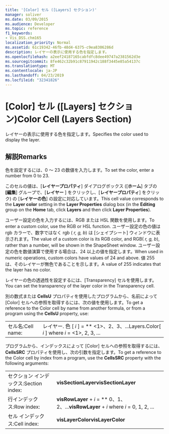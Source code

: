 ```yaml
---
title: '[Color] セル ([Layers] セクション)'
manager: soliver
ms.date: 03/09/2015
ms.audience: Developer
ms.topic: reference
f1_keywords:
- Vis_DSS.chm165
localization_priority: Normal
ms.assetid: 61c19342-46fb-48d4-6375-c9ea8306286d
description: レイヤーの表示に使用する色を指定します。
ms.openlocfilehash: a2eef24187165cabfdfc8dee49747a2381562d3e
ms.sourcegitcommit: 8fe462c32b91c87911942c188f3445e85a54137c
ms.translationtype: MT
ms.contentlocale: ja-JP
ms.lasthandoff: 04/23/2019
ms.locfileid: "32341826"
---
```

# <a name="color-cell-layers-section"></a><span data-ttu-id="f2b5f-103">[Color] セル ([Layers] セクション)</span><span class="sxs-lookup"><span data-stu-id="f2b5f-103">Color Cell (Layers Section)</span></span>

<span data-ttu-id="f2b5f-104">レイヤーの表示に使用する色を指定します。</span><span class="sxs-lookup"><span data-stu-id="f2b5f-104">Specifies the color used to display the layer.</span></span>
  
## <a name="remarks"></a><span data-ttu-id="f2b5f-105">解説</span><span class="sxs-lookup"><span data-stu-id="f2b5f-105">Remarks</span></span>

<span data-ttu-id="f2b5f-106">色を設定するには、0 ～ 23 の数値を入力します。</span><span class="sxs-lookup"><span data-stu-id="f2b5f-106">To set the color, enter a number from 0 to 23.</span></span>
  
<span data-ttu-id="f2b5f-107">このセルの値は、[**レイヤープロパティ**] ダイアログボックス ([**ホーム**] タブの **[編集**] グループで、[**レイヤー** ] をクリックし、[**レイヤープロパティ**] をクリック) の [**レイヤーの色**] の設定に対応しています。</span><span class="sxs-lookup"><span data-stu-id="f2b5f-107">This cell value corresponds to the **Layer color** setting in the **Layer Properties** dialog box (in the **Editing** group on the **Home** tab, click **Layers** and then click **Layer Properties**).</span></span>
  
<span data-ttu-id="f2b5f-108">ユーザー設定の色を入力するには、RGB または HSL 関数を使用します。</span><span class="sxs-lookup"><span data-stu-id="f2b5f-108">To enter a custom color, use the RGB or HSL function.</span></span> <span data-ttu-id="f2b5f-109">ユーザー設定の色の値は rgb カラーで、数字ではなく rgb ( *r, g, b*) は [シェイプシート] ウィンドウに表示されます。</span><span class="sxs-lookup"><span data-stu-id="f2b5f-109">The value of a custom color is its RGB color, and RGB( *r, g, b*), rather than a number, will be shown in the ShapeSheet window.</span></span> <span data-ttu-id="f2b5f-110">ユーザー設定の色を数値演算で使用する場合は、24 以上の値を指定します。</span><span class="sxs-lookup"><span data-stu-id="f2b5f-110">When used in numeric operations, custom colors have values of 24 and above.</span></span> <span data-ttu-id="f2b5f-111">値 255 は、そのレイヤーが無色であることを示します。</span><span class="sxs-lookup"><span data-stu-id="f2b5f-111">A value of 255 indicates that the layer has no color.</span></span> 
  
<span data-ttu-id="f2b5f-112">レイヤーの色の透過性を設定するには、[Transparency] セルを使用します。</span><span class="sxs-lookup"><span data-stu-id="f2b5f-112">You can set the transparency of the layer color in the Transparency cell.</span></span>
  
<span data-ttu-id="f2b5f-113">別の数式または **CellsU** プロパティを使用したプログラムから、名前によって [Color] セルへの参照を取得するには、次の値を使用します。</span><span class="sxs-lookup"><span data-stu-id="f2b5f-113">To get a reference to the Color cell by name from another formula, or from a program using the **CellsU** property, use:</span></span> 
  
|||
|:-----|:-----|
|<span data-ttu-id="f2b5f-114">セル名:</span><span class="sxs-lookup"><span data-stu-id="f2b5f-114">Cell name:</span></span>  <br/> |<span data-ttu-id="f2b5f-115">レイヤー. 色 [ *i* ] = \*\* <1>、2、3、...</span><span class="sxs-lookup"><span data-stu-id="f2b5f-115">Layers.Color[ *i*  ]           where  *i*  = <1>, 2, 3, ...</span></span>  <br/> |
   
<span data-ttu-id="f2b5f-116">プログラムから、インデックスによって [Color] セルへの参照を取得するには、**CellsSRC** プロパティを使用し、次の引数を指定します。</span><span class="sxs-lookup"><span data-stu-id="f2b5f-116">To get a reference to the Color cell by index from a program, use the **CellsSRC** property with the following arguments:</span></span> 
  
|||
|:-----|:-----|
|<span data-ttu-id="f2b5f-117">セクション インデックス:</span><span class="sxs-lookup"><span data-stu-id="f2b5f-117">Section index:</span></span>  <br/> |<span data-ttu-id="f2b5f-118">**visSectionLayer**</span><span class="sxs-lookup"><span data-stu-id="f2b5f-118">**visSectionLayer**</span></span> <br/> |
|<span data-ttu-id="f2b5f-119">行インデックス:</span><span class="sxs-lookup"><span data-stu-id="f2b5f-119">Row index:</span></span>  <br/> |<span data-ttu-id="f2b5f-120">**visRowLayer** +  *i* = \*\* 0、1、2、...</span><span class="sxs-lookup"><span data-stu-id="f2b5f-120">**visRowLayer** +  *i*           where  *i*  = 0, 1, 2, ...</span></span>  <br/> |
|<span data-ttu-id="f2b5f-121">セル インデックス:</span><span class="sxs-lookup"><span data-stu-id="f2b5f-121">Cell index:</span></span>  <br/> |<span data-ttu-id="f2b5f-122">**visLayerColor**</span><span class="sxs-lookup"><span data-stu-id="f2b5f-122">**visLayerColor**</span></span> <br/> |
   

